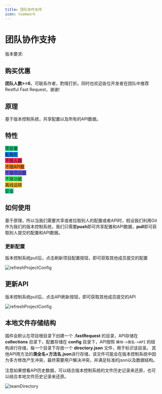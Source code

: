```yaml
---
title: 团队协作支持
icon: teamwork
---
```


# 团队协作支持

版本要求: <Badge text="2023.1.3"/>

## 购买优惠
**团队人数>=6**，可联系作者，酌情打折。同时也欢迎各位开发者在团队中推荐Restful Fast Request，谢谢!

## 原理
基于版本控制系统，共享配置以及所有的API数据。

## 特性
<span class="badge" style="vertical-align: middle;background: #21D789">零部署</span><br/>
<span class="badge" style="vertical-align: middle;background: #087CFA">私有化</span><br/>
<span class="badge" style="vertical-align: middle;background: #FE2857">不限人数</span><br/>
<span class="badge" style="vertical-align: middle;background: #FC801D">不限API数</span><br/>
<span class="badge" style="vertical-align: middle;background: #6B57FF">不限项目数</span><br/>
<span class="badge" style="vertical-align: middle;background: #3DEA62">不限功能</span><br/>
<span class="badge" style="vertical-align: middle;background: #FDB60D">离线运转</span><br/>
<span class="badge" style="vertical-align: middle;background: #21D789">安全</span><br/>

## 如何使用
基于原理，所以当我们需要共享或者拉取别人的配置或者API时，假设我们利用Git作为我们的版本控制系统，我们只需要**push**即可共享配置和API数据，**pull**即可获取别人提交的配置和API数据。

### 更新配置
版本控制系统pull后，点击刷新项目配置按钮，即可获取其他成员提交的配置

![refreshProjectConfig](/img/2023.1.3/refreshProjectConfig.png)

## 更新API
版本控制系统pull后，点击API刷新按钮，即可获取其他成员提交的API

![refreshProjectConfig](/img/2023.1.3/refreshAPI.png)

## 本地文件存储结构
插件会默认在项目根目录下创建一个 **.fastRequest** 的目录，API存储在 **collections** 目录下，配置存储在 **config** 目录下，API按照 `模块->类名->API` 的结构进行存储，每一个目录下存放一个 **directory.json** 文件，用于标识该目录。
其他API用方法的**类全名+方法名.json**进行存储，该文件可能会在版本控制系统中因为多方修改产生冲突，最终需要用户解决冲突，并满足标准的json以及数据结构。

注意如果想看API历史数据，可以结合版本控制系统的文件历史记录来还原，也可以结合本地文件历史记录来还原。

![teamDirectory](/img/2023.1.3/teamDirectory.png)